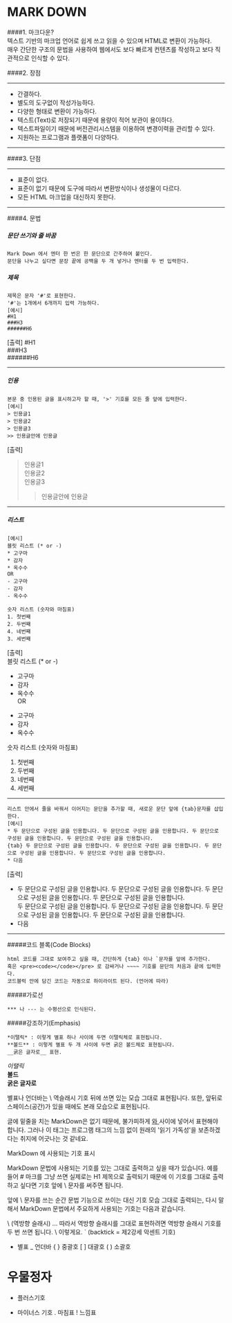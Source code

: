 # MARK DOWN

####1. 마크다운?  
   텍스트 기반의 마크업 언어로 쉽게 쓰고 읽을 수 있으며 HTML로 변환이 가능하다.  
   매우 간단한 구조의 문법을 사용하여 웹에서도 보다 빠르게 컨텐츠를 작성하고 보다 직관적으로 인식할 수 있다.  

####2. 장점  

---
- 간결하다.  
- 별도의 도구없이 작성가능하다.   
- 다양한 형태로 변환이 가능하다.    
- 텍스트(Text)로 저장되기 때문에 용량이 적어 보관이 용이하다.  
- 텍스트파일이기 때문에 버전관리시스템을 이용하여 변경이력을 관리할 수 있다.  
- 지원하는 프로그램과 플랫폼이 다양하다.  

---
####3. 단점

---
- 표준이 없다.  
- 표준이 없기 때문에 도구에 따라서 변환방식이나 생성물이 다르다.  
- 모든 HTML 마크업을 대신하지 못한다.  

---

####4. 문법

##### 문단 쓰기와 줄 바꿈
~~~~
Mark Down 에서 엔터 한 번은 한 문단으로 간주하여 붙인다.  
문단을 나누고 싶다면 문장 끝에 공백을 두 개 넣거나 엔터를 두 번 입력한다.
~~~~

##### 제목
~~~~
제목은 문자 '#'로 표현한다.  
'#'는 1개에서 6개까지 입력 가능하다.  
[예시]
#H1  
###H3  
######H6  
~~~~
[출력] 
#H1  
###H3  
######H6  

---

##### 인용
~~~~
본문 중 인용된 글을 표시하고자 할 때, '>' 기호를 모든 줄 앞에 입력한다.  
[예시]  
> 인용글1  
> 인용글2  
> 인용글3  
>> 인용글안에 인용글  
~~~~  

[출력]   
> 인용글1  
> 인용글2  
> 인용글3
>> 인용글안에 인용글  

---

##### 리스트
~~~~
[예시]
블릿 리스트 (* or -)
* 고구마
* 감자
* 옥수수
OR
- 고구마
- 감자
- 옥수수  

숫자 리스트 (숫자와 마침표)
1. 첫번째 
2. 두번째 
4. 네번째 
3. 세번째  
~~~~

[출력]  
블릿 리스트 (* or -)  
* 고구마  
* 감자  
* 옥수수  
OR  
- 고구마  
- 감자  
- 옥수수    

숫자 리스트 (숫자와 마침표)  
1. 첫번째  
2. 두번째  
4. 네번째  
3. 세번째  

---

~~~~
리스트 안에서 줄을 바꿔서 이어지는 문단을 추가할 때, 새로운 문단 앞에 {tab}문자를 삽입한다.
[예시]
* 두 문단으로 구성된 글을 인용합니다. 두 문단으로 구성된 글을 인용합니다. 두 문단으로 구성된 글을 인용합니다. 두 문단으로 구성된 글을 인용합니다.
{tab} 두 문단으로 구성된 글을 인용합니다. 두 문단으로 구성된 글을 인용합니다. 두 문단으로 구성된 글을 인용합니다. 두 문단으로 구성된 글을 인용합니다.
* 다음 
~~~~

[출력]
* 두 문단으로 구성된 글을 인용합니다. 두 문단으로 구성된 글을 인용합니다. 두 문단으로 구성된 글을 인용합니다. 두 문단으로 구성된 글을 인용합니다.  
   두 문단으로 구성된 글을 인용합니다. 두 문단으로 구성된 글을 인용합니다. 두 문단으로 구성된 글을 인용합니다. 두 문단으로 구성된 글을 인용합니다.
* 다음 

---

#####코드 블록(Code Blocks)  

~~~~
html 코드를 그대로 보여주고 싶을 때, 간단하게 {tab} 이나 `문자를 앞에 추가한다.  
혹은 <pre><code></code></pre> 로 감싸거나 ~~~~ 기호를 문단의 처음과 끝에 입력한다.  
코드블럭 안에 담긴 코드는 자동으로 하이라이트 된다. (언어에 따라)  
~~~~

#####가로선  
~~~~
*** 나 --- 는 수평선으로 인식된다.  
~~~~

#####강조하기(Emphasis)

~~~~
*이탤릭* : 이렇게 별표 하나 사이에 두면 이탤릭체로 표현됩니다.  
**볼드** : 이렇게 별표 두 개 사이에 두면 굵은 볼드체로 표현됩니다.  
__굵은 글자로__ 표현.   
~~~~
*이탤릭*  
**볼드**  
__굵은 글자로__  


별표나 언더바는 \ 역슬래시 기호 뒤에 쓰면 있는 모습 그대로 표현됩니다. 또한, 앞뒤로 스페이스(공간)가 있을 때에도 본래 모습으로 표현됩니다.

글에 밑줄을 치는 MarkDown은 없기 때문에, 불가피하게 <u> 와 </u> 사이에 넣어서 표현해야 합니다. 그러나 이 태그는 프로그램 태그의 느낌 없이 원래의 '읽기 가독성'을 보존하겠다는 취지에 어긋나는 것 같네요.




MarkDown 에 사용되는 기호 표시

MarkDown 문법에 사용되는 기호를 있는 그대로 출력하고 싶을 때가 있습니다. 예를 들어 # 마크를 그냥 쓰면 실제로는 H1 제목으로 출력되기 때문에 이 기호를 그대로 출력하고 싶다면 기호 앞에 \ 문자를 써주면 됩니다.

앞에 \ 문자를 쓰는 순간 문법 기능으로 쓰이는 대신 기호 모습 그대로 출력되는, 다시 말해서 MarkDown 문법에서 주요하게 사용되는 기호는 다음과 같습니다.

\ (역방향 슬래시) ... 따라서 역방향 슬래시를 그대로 표현하려면 역방향 슬래시 기호를 두 번 쓰면 됩니다. \\ 이렇게요. 
` (backtick = 제2강세 악센트 기호)
* 별표
_ 언더바
{ } 중괄호
[ ] 대괄호
( ) 소괄호
# 우물정자
+ 플러스기호
- 마이너스 기호
. 마침표
! 느낌표




